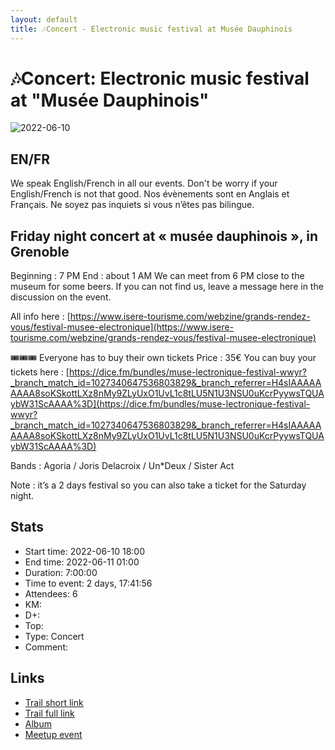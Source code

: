 ```yaml
---
layout: default
title: 🎶Concert - Electronic music festival at Musée Dauphinois
---
```


# 🎶Concert: Electronic music festival at "Musée Dauphinois"

![2022-06-10](../img/orig/2022-06-10.jpg)

##  EN/FR 
We speak English/French in all our events. Don't be worry if your English/French is not that good. Nos évènements sont en Anglais et Français. Ne soyez pas inquiets si vous n’êtes pas bilingue.

##  Friday night concert at « musée dauphinois », in Grenoble 
Beginning : 7 PM
End : about 1 AM
We can meet from 6 PM close to the museum for some beers. If you can not find us, leave a message here in the discussion on the event.

All info here : [https://www.isere-tourisme.com/webzine/grands-rendez-vous/festival-musee-electronique](https://www.isere-tourisme.com/webzine/grands-rendez-vous/festival-musee-electronique)

🎟🎟🎟 Everyone has to buy their own tickets
Price : 35€
You can buy your tickets here : [https://dice.fm/bundles/muse-lectronique-festival-wwyr?_branch_match_id=1027340647536803829&_branch_referrer=H4sIAAAAAAAAA8soKSkottLXz8nMy9ZLyUxO1UvL1c8tLU5N1U3NSU0uKcrPyywsTQUAybW31ScAAAA%3D](https://dice.fm/bundles/muse-lectronique-festival-wwyr?_branch_match_id=1027340647536803829&_branch_referrer=H4sIAAAAAAAAA8soKSkottLXz8nMy9ZLyUxO1UvL1c8tLU5N1U3NSU0uKcrPyywsTQUAybW31ScAAAA%3D)

Bands : Agoria / Joris Delacroix / Un\*Deux / Sister Act

Note : it’s a 2 days festival so you can also take a ticket for the Saturday night.

## Stats

- Start time: 2022-06-10 18:00
- End time: 2022-06-11 01:00
- Duration: 7:00:00
- Time to event: 2 days, 17:41:56
- Attendees: 6
- KM: 
- D+: 
- Top: 
- Type: Concert
- Comment: 

## Links

- [Trail short link]()
- [Trail full link]()
- [Album](https://binnette.github.io/GacImg2022/)
- [Meetup event](https://www.meetup.com/grenoble-adventure-club-english-french/events/286426986/)

